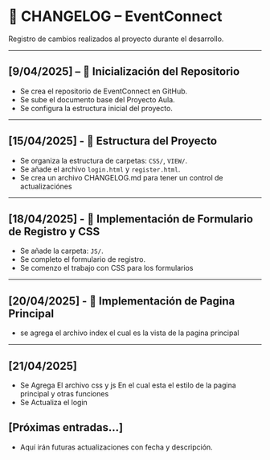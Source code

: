 # 📓 CHANGELOG – EventConnect

Registro de cambios realizados al proyecto durante el desarrollo.

---

## [9/04/2025] – 📁 Inicialización del Repositorio
- Se crea el repositorio de EventConnect en GitHub.
- Se sube el documento base del Proyecto Aula.
- Se configura la estructura inicial del proyecto.

---

## [15/04/2025] - 🧱 Estructura del Proyecto
- Se organiza la estructura de carpetas: `CSS/`, `VIEW/`.
- Se añade el archivo `login.html` y `register.html`.
- Se crea un archivo CHANGELOG.md para tener un control de actualizaciónes

---

## [18/04/2025] - 🎨 Implementación de Formulario de Registro y CSS
- Se añade la carpeta: `JS/`.
- Se completo el formulario de registro.
- Se comenzo el trabajo con CSS para los formularios

---

## [20/04/2025] - 🎨 Implementación de Pagina Principal
- se agrega el archivo index el cual es la vista de la pagina principal

---

## [21/04/2025] 
- Se Agrega El archivo css y js En el cual esta el estilo de la pagina principal y otras funciones
- Se Actualiza el login

## [Próximas entradas...]
- Aquí irán futuras actualizaciones con fecha y descripción.
